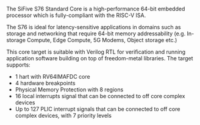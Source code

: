 The SiFive S76 Standard Core is a high-performance 64-bit embedded processor which is fully-compliant with the RISC-V ISA.

The S76 is ideal for latency-sensitive applications in domains such as storage and networking that require 64-bit memory addressability (e.g. In-storage Compute, Edge Compute, 5G Modems, Object storage etc.)

This core target is suitable with Verilog RTL for verification and running application software building on top of freedom-metal libraries. The target supports:

- 1 hart with RV64IMAFDC core
- 4 hardware breakpoints
- Physical Memory Protection with 8 regions
- 16 local interrupts signal that can be connected to off core complex devices
- Up to 127 PLIC interrupt signals that can be connected to off core complex devices, with 7 priority levels
